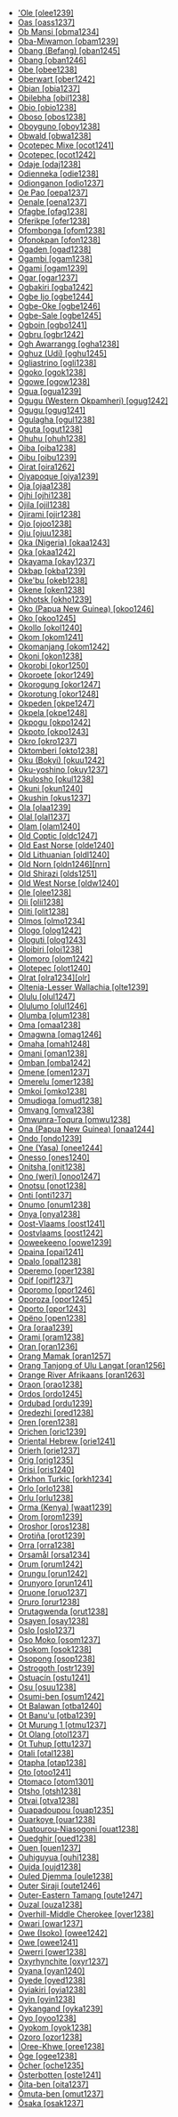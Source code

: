 - ['Ole [olee1239]](tree/sino1245/bodi1256/bodi1257/tsha1246/east1469/olek1239/olee1239/md.ini)
- [Oas [oass1237]](tree/aust1307/mala1545/grea1284/cent2246/biko1240/inla1266/alba1269/oass1237/md.ini)
- [Ob Mansi [obma1234]](tree/ural1272/mans1269/nort3271/mans1258/obma1234/md.ini)
- [Oba-Miwamon [obam1239]](tree/anim1240/mari1437/yaqa1245/yaqa1246/obam1239/md.ini)
- [Obang (Befang) [oban1245]](tree/atla1278/volt1241/benu1247/bant1294/sout3152/wide1239/befa1241/oban1245/md.ini)
- [Obang [oban1246]](tree/atla1278/volt1241/benu1247/bant1294/sout3152/ekoi1237/ekoi1236/ejag1240/ejag1239/east2411/oban1246/md.ini)
- [Obe [obee1238]](tree/atla1278/volt1241/benu1247/bant1294/sout3152/bend1256/putu1241/obee1238/md.ini)
- [Oberwart [ober1242]](tree/ural1272/hung1274/ober1242/md.ini)
- [Obian [obia1237]](tree/aust1307/mala1545/basa1291/grea1283/sama1302/sulu1242/inne1244/sout2918/obia1237/md.ini)
- [Obilebha [obil1238]](tree/cent2225/moru1252/cent2043/logo1259/obil1238/md.ini)
- [Obio [obio1238]](tree/atla1278/volt1241/benu1247/igbo1258/igbo1259/ikwe1242/obio1238/md.ini)
- [Oboso [obos1238]](tree/atla1278/volt1241/benu1247/bant1294/sout3152/bend1256/putu1241/obos1238/md.ini)
- [Oboyguno [oboy1238]](tree/afro1255/chad1250/east2632/east2633/east2709/dang1275/dang1276/bidi1241/oboy1238/md.ini)
- [Obwald [obwa1238]](tree/indo1319/germ1287/nort3152/west2793/high1286/midd1349/mode1258/uppe1397/alem1243/swis1247/obwa1238/md.ini)
- [Ocotepec Mixe [ocot1241]](tree/mixe1284/mixe1286/oaxa1241/lowl1268/lowl1269/midl1241/juqu1238/ocot1241/md.ini)
- [Ocotepec [ocot1242]](tree/mixe1284/zoqu1261/chia1261/copa1236/ocot1242/md.ini)
- [Odaje [odaj1238]](tree/atla1278/volt1241/benu1247/bant1294/sout3152/ekoi1237/mbee1249/odaj1238/md.ini)
- [Odienneka [odie1238]](tree/mand1469/west2780/mand1431/cent2047/mand1432/mand1433/mand1434/mand1435/east2425/mani1303/woje1238/odie1238/md.ini)
- [Odionganon [odio1237]](tree/aust1307/mala1545/grea1284/cent2246/bisa1268/bant1288/odio1237/md.ini)
- [Oe Pao [oepa1237]](tree/aust1307/mala1545/cent2237/cent2245/timo1259/west2545/roti1239/nucl1753/ring1244/oepa1237/md.ini)
- [Oenale [oena1237]](tree/aust1307/mala1545/cent2237/cent2245/timo1259/west2545/roti1239/dela1251/oena1237/md.ini)
- [Ofagbe [ofag1238]](tree/atla1278/volt1241/benu1247/akpe1249/edoi1239/sout2805/isok1239/ofag1238/md.ini)
- [Oferikpe [ofer1238]](tree/atla1278/volt1241/benu1247/delt1251/uppe1418/cent2027/east2400/mbem1251/cros1244/ofer1238/md.ini)
- [Ofombonga [ofom1238]](tree/atla1278/volt1241/benu1247/delt1251/uppe1418/cent2027/east2400/mbem1251/cros1244/ofom1238/md.ini)
- [Ofonokpan [ofon1238]](tree/atla1278/volt1241/benu1247/delt1251/uppe1418/cent2027/east2400/mbem1251/cros1244/ofon1238/md.ini)
- [Ogaden [ogad1238]](tree/afro1255/cush1243/east2699/lowl1267/sout3055/main1283/omot1245/east2653/soma1255/ogad1238/md.ini)
- [Ogambi [ogam1238]](tree/cent2225/moru1252/cent2043/logo1259/ogam1238/md.ini)
- [Ogami [ogam1239]](tree/japo1237/ryuk1243/ryuk1244/miya1259/cent2327/ogam1239/md.ini)
- [Ogar [ogar1237]](tree/aust1307/mala1545/cent2237/cent2245/keit1238/yamd1241/onin1244/onin1245/ogar1237/md.ini)
- [Ogbakiri [ogba1242]](tree/atla1278/volt1241/benu1247/igbo1258/igbo1259/ikwe1242/ogba1242/md.ini)
- [Ogbe Ijo [ogbe1244]](tree/ijoi1239/ijoo1239/west2446/izon1238/ogbe1244/md.ini)
- [Ogbe-Oke [ogbe1246]](tree/atla1278/volt1241/benu1247/akpe1249/edoi1239/nort3183/sout3171/okpa1238/west2472/ogbe1246/md.ini)
- [Ogbe-Sale [ogbe1245]](tree/atla1278/volt1241/benu1247/akpe1249/edoi1239/nort3183/sout3171/okpa1238/west2472/ogbe1245/md.ini)
- [Ogboin [ogbo1241]](tree/ijoi1239/ijoo1239/west2446/izon1238/ogbo1241/md.ini)
- [Ogbru [ogbr1242]](tree/atla1278/volt1241/kwav1236/nyoa1234/agne1238/abid1235/ogbr1242/md.ini)
- [Ogh Awarrangg [ogha1238]](tree/pama1250/pama1251/alay1234/kunj1248/kunj1245/ogha1238/md.ini)
- [Oghuz (Udi) [oghu1245]](tree/nakh1245/dagh1238/lezg1248/nucl1321/east2790/udia1235/udii1243/oghu1245/md.ini)
- [Ogliastrino [ogli1238]](tree/indo1319/ital1284/lati1262/lati1263/impe1234/roma1334/sout3158/sard1256/sard1257/camp1261/ogli1238/md.ini)
- [Ogoko [ogok1238]](tree/cent2225/moru1252/sout2827/sout2828/ogok1238/md.ini)
- [Ogowe [ogow1238]](tree/atla1278/volt1241/benu1247/bant1294/sout3152/narr1281/bant1295/yaun1239/fang1246/ogow1238/md.ini)
- [Ogua [ogua1239]](tree/atla1278/volt1241/benu1247/akpe1249/edoi1239/delt1252/dege1249/enge1239/ogua1239/md.ini)
- [Ogugu (Western Okpamheri) [ogug1242]](tree/atla1278/volt1241/benu1247/akpe1249/edoi1239/nort3183/sout3171/okpa1238/west2472/ogug1242/md.ini)
- [Ogugu [ogug1241]](tree/atla1278/volt1241/benu1247/defo1239/yoru1244/igal1242/ogug1241/md.ini)
- [Ogulagha [ogul1238]](tree/ijoi1239/ijoo1239/west2446/izon1238/ogul1238/md.ini)
- [Oguta [ogut1238]](tree/atla1278/volt1241/benu1247/igbo1258/igbo1259/nucl1417/ogut1238/md.ini)
- [Ohuhu [ohuh1238]](tree/atla1278/volt1241/benu1247/igbo1258/igbo1259/nucl1417/ohuh1238/md.ini)
- [Oiba [oiba1238]](tree/east2433/kubo1241/goba1246/oiba1238/md.ini)
- [Oibu [oibu1239]](tree/manu1261/mari1438/oibu1239/md.ini)
- [Oirat [oira1262]](tree/mong1329/oira1260/oira1264/oira1261/kalm1243/oira1262/md.ini)
- [Oiyapoque [oiya1239]](tree/tupi1275/mawe1252/awet1245/tupi1276/tupi1281/waya1271/waya1270/oiya1239/md.ini)
- [Oja [ojaa1238]](tree/atla1278/volt1241/benu1247/akpe1249/edoi1239/nort3183/sout3171/okpa1238/okul1238/ojaa1238/md.ini)
- [Ojhi [ojhi1238]](tree/indo1319/indo1320/indo1321/indo1322/subc1234/east2726/bagh1251/ojhi1238/md.ini)
- [Ojila [ojil1238]](tree/cent2225/moru1252/cent2043/avok1242/ojil1238/md.ini)
- [Ojirami [ojir1238]](tree/atla1278/volt1241/benu1247/akpe1249/edoi1239/nort3183/sout3171/okpa1238/okul1238/ojir1238/md.ini)
- [Ojo [ojoo1238]](tree/atla1278/volt1241/benu1247/defo1239/arig1246/ojoo1238/md.ini)
- [Oju [ojuu1238]](tree/atla1278/volt1241/benu1247/idom1262/etul1244/iged1239/ojuu1238/md.ini)
- [Oka (Nigeria) [okaa1243]](tree/atla1278/volt1241/benu1247/igbo1258/igbo1259/nucl1417/okaa1243/md.ini)
- [Oka [okaa1242]](tree/mong1329/oira1260/oira1264/khal1273/buri1258/russ1264/okaa1242/md.ini)
- [Okayama [okay1237]](tree/japo1237/japa1256/japa1258/nucl1643/west2607/chug1253/okay1237/md.ini)
- [Okbap [okba1239]](tree/nucl1709/mekk1240/east2504/kete1254/okba1239/md.ini)
- [Oke'bu [okeb1238]](tree/cent2225/memb1239/ndoo1242/okeb1238/md.ini)
- [Okene [oken1238]](tree/atla1278/volt1241/benu1247/ebir1244/ebir1243/oken1238/md.ini)
- [Okhotsk [okho1239]](tree/tung1282/nort3147/even1260/okho1239/md.ini)
- [Oko (Papua New Guinea) [okoo1246]](tree/koia1260/bara1376/esee1247/okoo1246/md.ini)
- [Oko [okoo1245]](tree/atla1278/volt1241/benu1247/okoe1238/okoo1245/md.ini)
- [Okollo [okol1240]](tree/cent2225/moru1252/sout2827/sout2828/okol1240/md.ini)
- [Okom [okom1241]](tree/atla1278/volt1241/benu1247/delt1251/uppe1418/cent2027/east2400/mbem1251/cros1244/okom1241/md.ini)
- [Okomanjang [okom1242]](tree/atla1278/volt1241/benu1247/bant1294/sout3152/wide1239/befa1241/okom1242/md.ini)
- [Okoni [okon1238]](tree/atla1278/volt1241/nort3149/gura1261/cent2243/nort2777/bwam1248/otiv1239/nucl1743/otiv1240/waam1245/taya1258/nate1242/okon1238/md.ini)
- [Okorobi [okor1250]](tree/atla1278/volt1241/benu1247/bant1294/sout3152/wide1239/narr1282/momo1242/ngwo1241/okor1250/md.ini)
- [Okoroete [okor1249]](tree/atla1278/volt1241/benu1247/delt1251/obol1242/obol1244/obol1243/okor1249/md.ini)
- [Okorogung [okor1247]](tree/atla1278/volt1241/benu1247/bant1294/sout3152/bend1256/putu1241/okor1247/md.ini)
- [Okorotung [okor1248]](tree/atla1278/volt1241/benu1247/bant1294/sout3152/bend1256/putu1241/okor1248/md.ini)
- [Okpeden [okpe1247]](tree/atla1278/volt1241/benu1247/delt1251/cent2028/abua1243/abua1244/okpe1247/md.ini)
- [Okpela [okpe1248]](tree/atla1278/volt1241/benu1247/akpe1249/edoi1239/nort3182/unun9932/ivbi1241/okpe1248/md.ini)
- [Okpogu [okpo1242]](tree/atla1278/volt1241/benu1247/idom1262/etul1244/etul1246/nucl1732/idom1241/okpo1242/md.ini)
- [Okpoto [okpo1243]](tree/atla1278/volt1241/benu1247/delt1251/uppe1418/cent2027/nort2790/kori1259/orin1239/okpo1243/md.ini)
- [Okro [okro1237]](tree/aust1307/mala1545/cent2237/east2712/ocea1241/admi1239/east2459/manu1262/east2460/koro1314/nali1245/okro1237/md.ini)
- [Oktomberi [okto1238]](tree/nakh1245/dagh1238/lezg1248/nucl1321/east2790/udia1235/udii1243/okto1238/md.ini)
- [Oku (Bokyi) [okuu1242]](tree/atla1278/volt1241/benu1247/bant1294/sout3152/bend1256/boky1238/okuu1242/md.ini)
- [Oku-yoshino [okuy1237]](tree/japo1237/japa1256/japa1258/nucl1643/west2607/kink1238/okuy1237/md.ini)
- [Okulosho [okul1238]](tree/atla1278/volt1241/benu1247/akpe1249/edoi1239/nort3183/sout3171/okpa1238/okul1238/md.ini)
- [Okuni [okun1240]](tree/atla1278/volt1241/benu1247/delt1251/uppe1418/cent2027/east2400/olul1245/okun1240/md.ini)
- [Okushin [okus1237]](tree/japo1237/japa1256/japa1258/nucl1643/east2526/toka1245/naga1407/naga1408/okus1237/md.ini)
- [Ola [olaa1239]](tree/tung1282/nort3147/even1260/olaa1239/md.ini)
- [Olal [olal1237]](tree/aust1307/mala1545/cent2237/east2712/ocea1241/nort3195/cent2269/ambr1240/nort2839/olal1237/md.ini)
- [Olam [olam1240]](tree/surm1244/sout2836/sout2838/didi1256/murl1244/olam1240/md.ini)
- [Old Coptic [oldc1247]](tree/afro1255/egyp1245/copt1239/oldc1247/md.ini)
- [Old East Norse [olde1240]](tree/indo1319/germ1287/nort3152/nort3160/west2805/oldn1244/olde1240/md.ini)
- [Old Lithuanian [oldl1240]](tree/indo1319/balt1263/east2280/lith1251/oldl1240/md.ini)
- [Old Norn [oldn1246][nrn]](tree/indo1319/germ1287/nort3152/nort3160/west2805/oldn1244/oldn1246/md.ini)
- [Old Shirazi [olds1251]](tree/indo1319/indo1320/iran1269/sout3157/midd1352/mode1259/fars1254/fars1255/west2369/olds1251/md.ini)
- [Old West Norse [oldw1240]](tree/indo1319/germ1287/nort3152/nort3160/west2805/oldn1244/oldw1240/md.ini)
- [Ole [olee1238]](tree/atla1278/volt1241/benu1247/akpe1249/edoi1239/sout2805/isok1239/olee1238/md.ini)
- [Oli [olii1238]](tree/atla1278/volt1241/benu1247/bant1294/sout3152/narr1281/bant1295/sawa1251/dual1244/dual1245/dual1243/olii1238/md.ini)
- [Oliti [olit1238]](tree/atla1278/volt1241/benu1247/bant1294/sout3152/tivo1239/cent2261/cent2267/icev1238/olit1238/md.ini)
- [Olmos [olmo1234]](tree/sech1236/olmo1234/md.ini)
- [Ologo [olog1242]](tree/bosa1245/bosa1246/kalu1249/kalu1248/olog1242/md.ini)
- [Ologuti [olog1243]](tree/nucl1709/kain1273/goro1272/nucl1760/nucl1756/kama1374/yaga1260/olog1243/md.ini)
- [Oloibiri [oloi1238]](tree/atla1278/volt1241/benu1247/delt1251/cent2028/kugb1242/ogbi1239/oloi1238/md.ini)
- [Olomoro [olom1242]](tree/atla1278/volt1241/benu1247/akpe1249/edoi1239/sout2805/isok1239/olom1242/md.ini)
- [Olotepec [olot1240]](tree/mixe1284/mixe1286/oaxa1241/lowl1268/lowl1269/midl1241/nort2939/olot1240/md.ini)
- [Olrat [olra1234][olr]](tree/aust1307/mala1545/cent2237/east2712/ocea1241/nort3195/nort3205/torr1262/koto1266/koro1308/olra1234/md.ini)
- [Oltenia-Lesser Wallachia [olte1239]](tree/indo1319/ital1284/lati1262/lati1263/impe1234/roma1334/east2714/macr1262/roma1327/olte1239/md.ini)
- [Olulu [olul1247]](tree/atla1278/volt1241/benu1247/bant1294/sout3152/tivo1239/cent2261/cent2268/ipul1238/olul1247/md.ini)
- [Olulumo [olul1246]](tree/atla1278/volt1241/benu1247/delt1251/uppe1418/cent2027/east2400/olul1245/olul1246/md.ini)
- [Olumba [olum1238]](tree/nucl1709/kain1273/goro1272/nucl1760/nucl1756/sian1257/olum1238/md.ini)
- [Oma [omaa1238]](tree/atla1278/volt1241/benu1247/akpe1249/edoi1239/nort3183/sout3171/okpa1238/okul1238/omaa1238/md.ini)
- [Omagwna [omag1246]](tree/atla1278/volt1241/benu1247/igbo1258/igbo1259/ikwe1242/omag1246/md.ini)
- [Omaha [omah1248]](tree/siou1252/core1249/miss1254/dheg1241/omah1247/omah1248/md.ini)
- [Omani [oman1238]](tree/koia1260/koia1261/koit1243/gras1249/oman1238/md.ini)
- [Omban [omba1242]](tree/nucl1709/mekk1240/east2504/kete1254/omba1242/md.ini)
- [Omene [omen1237]](tree/aust1307/mala1545/cent2237/east2712/ocea1241/west2818/papu1253/peri1258/cent2070/sina1272/sina1266/omen1237/md.ini)
- [Omerelu [omer1238]](tree/atla1278/volt1241/benu1247/igbo1258/igbo1259/ikwe1242/omer1238/md.ini)
- [Omkoi [omko1238]](tree/sino1245/kare1337/peri1254/pwoo1239/nort2704/pwon1235/omko1238/md.ini)
- [Omudioga [omud1238]](tree/atla1278/volt1241/benu1247/igbo1258/igbo1259/ikwe1242/omud1238/md.ini)
- [Omvang [omva1238]](tree/atla1278/volt1241/benu1247/bant1294/sout3152/narr1281/bant1295/yaun1239/ewon1241/ewon1239/omva1238/md.ini)
- [Omwunra-Toqura [omwu1238]](tree/nucl1709/kain1273/kain1274/tair1260/sout2943/omwu1238/md.ini)
- [Ona (Papua New Guinea) [onaa1244]](tree/nucl1709/kain1273/goro1272/nucl1760/nucl1756/sian1257/onaa1244/md.ini)
- [Ondo [ondo1239]](tree/atla1278/volt1241/benu1247/defo1239/yoru1244/edek1238/edea1234/east2738/sout3186/nucl1747/lucu1239/yoru1245/ondo1239/md.ini)
- [One (Yasa) [onee1244]](tree/atla1278/volt1241/benu1247/bant1294/sout3152/narr1281/bant1295/sawa1251/beng1289/yasa1241/yasa1242/onee1244/md.ini)
- [Onesso [ones1240]](tree/aust1307/mala1545/cent2237/east2712/ocea1241/nort3195/cent2269/mala1539/east2753/cent2315/aulu1238/ones1240/md.ini)
- [Onitsha [onit1238]](tree/atla1278/volt1241/benu1247/igbo1258/igbo1259/nucl1417/onit1238/md.ini)
- [Ono (weri) [onoo1247]](tree/goil1242/weri1254/weri1253/onoo1247/md.ini)
- [Onotsu [onot1238]](tree/japo1237/ryuk1243/nort3255/amam1245/kika1239/onot1238/md.ini)
- [Onti [onti1237]](tree/drav1251/sout3133/sout3138/tulu1261/kora1289/korr1238/onti1237/md.ini)
- [Onumo [onum1238]](tree/atla1278/volt1241/benu1247/akpe1249/edoi1239/nort3183/sout3171/okpa1238/west2472/onum1238/md.ini)
- [Onya [onya1238]](tree/nucl1709/mekk1240/east2504/kete1254/onya1238/md.ini)
- [Oost-Vlaams [oost1241]](tree/indo1319/germ1287/nort3152/west2793/fran1268/wese1235/macr1270/midd1347/mode1257/dutc1256/oost1241/md.ini)
- [Oostvlaams [oost1242]](tree/indo1319/germ1287/nort3152/west2793/fran1268/wese1235/macr1270/midd1347/mode1257/vlaa1240/oost1242/md.ini)
- [Ooweekeeno [oowe1239]](tree/waka1280/nort2964/kwak1268/heil1246/oowe1239/md.ini)
- [Opaina [opai1241]](tree/tuca1253/east2698/sout3144/yahu1241/opai1241/md.ini)
- [Opalo [opal1238]](tree/afro1255/chad1250/bium1280/sout3145/bium1271/bata1316/baca1246/opal1238/md.ini)
- [Operemo [oper1238]](tree/ijoi1239/ijoo1239/west2446/izon1238/oper1238/md.ini)
- [Opif [opif1237]](tree/aust1307/mala1545/cent2237/east2712/sout2850/sout3229/cend1238/biak1249/biak1250/biak1248/opif1237/md.ini)
- [Oporomo [opor1246]](tree/ijoi1239/ijoo1239/west2446/izon1238/opor1246/md.ini)
- [Oporoza [opor1245]](tree/ijoi1239/ijoo1239/west2446/izon1238/opor1245/md.ini)
- [Oporto [opor1243]](tree/sign1238/deaf1237/swed1257/port1277/opor1243/md.ini)
- [Opëno [open1238]](tree/nilo1247/west2493/luob1235/nort2814/anua1242/open1238/md.ini)
- [Ora [oraa1239]](tree/atla1278/volt1241/benu1247/akpe1249/edoi1239/nort3182/cent2259/emai1241/oraa1239/md.ini)
- [Orami [oram1238]](tree/sout2948/nasi1247/naas1242/oram1238/md.ini)
- [Oran [oran1236]](tree/afro1255/semi1276/west2786/cent2236/arab1394/arab1395/nort3191/alge1239/oran1236/md.ini)
- [Orang Mamak [oran1257]](tree/aust1307/mala1545/mala1536/nort3170/mala1538/nucl1733/mina1280/mina1268/oran1257/md.ini)
- [Orang Tanjong of Ulu Langat [oran1256]](tree/aust1305/asli1243/cent1987/seno1278/sema1266/oran1256/md.ini)
- [Orange River Afrikaans [oran1263]](tree/indo1319/germ1287/nort3152/west2793/fran1268/wese1235/afri1273/afri1274/oran1263/md.ini)
- [Oraon [orao1238]](tree/drav1251/nort2698/kuru1300/kuru1301/kuru1302/orao1238/md.ini)
- [Ordos [ordo1245]](tree/mong1329/oira1260/oira1264/khal1273/mong1331/peri1253/ordo1245/md.ini)
- [Ordubad [ordu1239]](tree/turk1311/comm1245/oghu1243/nucl1769/west2406/azer1255/mode1262/nort2697/ordu1239/md.ini)
- [Oredezhi [ored1238]](tree/ural1272/finn1317/coas1319/neva1234/nort3282/lado1234/ingr1248/ored1238/md.ini)
- [Oren [oren1238]](tree/daga1274/maiw1251/oren1238/md.ini)
- [Orichen [oric1239]](tree/tung1282/east2366/cent2235/oroc1248/oric1239/md.ini)
- [Oriental Hebrew [orie1241]](tree/afro1255/semi1276/west2786/cent2236/nort3165/cana1267/hebr1246/hebr1245/orie1241/md.ini)
- [Orierh [orie1237]](tree/aust1307/mala1545/cent2237/east2712/ocea1241/nort3195/cent2269/mala1539/west2871/peri1262/sout3240/sout3197/malf1237/orie1237/md.ini)
- [Orig [orig1235]](tree/rash1249/tago1246/orig1235/md.ini)
- [Orisi [oris1240]](tree/otom1299/west2783/tlap1252/mang1426/moni1237/oris1240/md.ini)
- [Orkhon Turkic [orkh1234]](tree/turk1311/comm1245/karl1243/oldu1238/orkh1234/md.ini)
- [Orlo [orlo1238]](tree/kres1240/gbay1288/orlo1238/md.ini)
- [Orlu [orlu1238]](tree/atla1278/volt1241/benu1247/igbo1258/igbo1259/nucl1417/orlu1238/md.ini)
- [Orma (Kenya) [waat1239]](tree/afro1255/cush1243/east2699/lowl1267/sout3055/main1283/nucl1701/nucl1736/cent2302/cent2303/orma1241/waat1239/md.ini)
- [Orom [orom1239]](tree/nilo1247/east2418/teso1247/teso1248/teso1249/orom1239/md.ini)
- [Oroshor [oros1238]](tree/indo1319/indo1320/iran1269/shug1237/shug1253/shug1248/oros1238/md.ini)
- [Orotiña [orot1239]](tree/otom1299/west2783/tlap1252/mang1426/moni1237/orot1239/md.ini)
- [Orra [orra1238]](tree/tama1329/tama1330/tama1368/tama1331/orra1238/md.ini)
- [Orsamål [orsa1234]](tree/indo1319/germ1287/nort3152/nort3160/nort3266/east2780/dale1238/orsa1234/md.ini)
- [Orum [orum1242]](tree/atla1278/volt1241/benu1247/delt1251/uppe1418/cent2027/nort2790/ubag1244/kohu1243/agwa1247/orum1242/md.ini)
- [Orungu [orun1242]](tree/atla1278/volt1241/benu1247/bant1294/sout3152/narr1281/bant1295/b10b1234/myen1241/orun1242/md.ini)
- [Orunyoro [orun1241]](tree/atla1278/volt1241/benu1247/bant1294/sout3152/narr1281/east2731/nort3203/grea1289/west2841/ruta1242/nort3228/nkor1240/nyor1247/nyor1246/orun1241/md.ini)
- [Oruone [oruo1237]](tree/aust1307/mala1545/cent2237/east2712/ocea1241/west2818/papu1253/peri1258/cent2070/sina1272/sina1266/oruo1237/md.ini)
- [Oruro [orur1238]](tree/quec1387/quec1388/quec1389/boli1262/sout2991/orur1238/md.ini)
- [Orutagwenda [orut1238]](tree/atla1278/volt1241/benu1247/bant1294/sout3152/narr1281/east2731/nort3203/grea1289/west2841/ruta1242/nort3228/nkor1240/nkor1241/nyan1307/orut1238/md.ini)
- [Osayen [osay1238]](tree/atla1278/volt1241/benu1247/okoe1238/osay1238/md.ini)
- [Oslo [oslo1237]](tree/sign1238/deaf1237/lsfi1234/norw1261/norw1255/oslo1237/md.ini)
- [Oso Moko [osom1237]](tree/aust1307/mala1545/cent2237/cent2245/timo1259/east2732/kawa1289/naue1237/osom1237/md.ini)
- [Osokom [osok1238]](tree/atla1278/volt1241/benu1247/bant1294/sout3152/bend1256/boky1238/osok1238/md.ini)
- [Osopong [osop1238]](tree/atla1278/volt1241/benu1247/delt1251/uppe1418/cent2027/east2400/mbem1251/cros1244/osop1238/md.ini)
- [Ostrogoth [ostr1239]](tree/indo1319/germ1287/east2805/goth1244/ostr1239/md.ini)
- [Ostuacín [ostu1241]](tree/mixe1284/zoqu1261/chia1261/copa1236/ostu1241/md.ini)
- [Osu [osuu1238]](tree/atla1278/volt1241/kwav1236/gada1257/adan1247/osuu1238/md.ini)
- [Osumi-ben [osum1242]](tree/japo1237/japa1256/japa1258/nucl1643/kyus1238/sats1241/osum1242/md.ini)
- [Ot Balawan [otba1240]](tree/aust1307/mala1545/basa1291/grea1283/nort2891/otda1235/otba1240/md.ini)
- [Ot Banu'u [otba1239]](tree/aust1307/mala1545/basa1291/grea1283/nort2891/otda1235/otba1239/md.ini)
- [Ot Murung 1 [otmu1237]](tree/aust1307/mala1545/basa1291/grea1283/nort2891/otda1235/otmu1237/md.ini)
- [Ot Olang [otol1237]](tree/aust1307/mala1545/basa1291/grea1283/nort2891/otda1235/otol1237/md.ini)
- [Ot Tuhup [ottu1237]](tree/aust1307/mala1545/basa1291/grea1283/nort2891/otda1235/ottu1237/md.ini)
- [Otali [otal1238]](tree/iroq1247/cher1273/otal1238/md.ini)
- [Otapha [otap1238]](tree/atla1278/volt1241/benu1247/delt1251/cent2028/abua1243/abua1244/otap1238/md.ini)
- [Oto [otoo1241]](tree/siou1252/core1249/miss1254/winn1245/iowa1245/otoo1241/md.ini)
- [Otomaco [otom1301]](tree/otom1276/otom1301/md.ini)
- [Otsho [otsh1238]](tree/cent2225/moru1252/cent2043/lugb1240/otsh1238/md.ini)
- [Otvai [otva1238]](tree/timo1261/alor1249/alor1250/west2787/stra1245/adan1252/kabo1247/otva1238/md.ini)
- [Ouapadoupou [ouap1235]](tree/atla1278/volt1241/nort3149/gura1261/cent2243/nort2777/bwam1248/otiv1239/nucl1743/gurm1247/west2461/nucl1748/nort3234/moss1237/moss1238/moss1236/ouap1235/md.ini)
- [Ouarkoye [ouar1238]](tree/atla1278/volt1241/nort3149/gura1261/cent2243/nort2777/bwam1248/bwam1247/nucl1742/buam1238/ouar1238/md.ini)
- [Ouatourou-Niasogoni [ouat1238]](tree/atla1278/volt1241/nort3149/gura1261/samu1243/wara1292/ouat1238/md.ini)
- [Ouedghir [oued1238]](tree/afro1255/berb1260/zena1250/moza1250/ouar1239/taga1278/oued1238/md.ini)
- [Ouen [ouen1237]](tree/aust1307/mala1545/cent2237/east2712/ocea1241/sout3173/newc1243/extr1245/nume1242/ouen1237/md.ini)
- [Ouhiguyua [ouhi1238]](tree/atla1278/nort3146/nort3148/peul1234/fula1264/west2454/ouhi1238/md.ini)
- [Oujda [oujd1238]](tree/afro1255/semi1276/west2786/cent2236/arab1394/arab1395/nort3191/moro1295/moro1292/oujd1238/md.ini)
- [Ouled Djemma [oule1238]](tree/maba1274/maba1275/maba1276/nucl1441/maba1277/oule1238/md.ini)
- [Outer Siraji [oute1246]](tree/indo1319/indo1320/indo1321/indo1310/hima1250/nucl1728/maha1287/uppe1403/oute1246/md.ini)
- [Outer-Eastern Tamang [oute1247]](tree/sino1245/bodi1256/kaik1248/ghal1247/tama1367/nucl1729/east2347/oute1247/md.ini)
- [Ouzal [ouza1238]](tree/afro1255/chad1250/bium1280/sout3145/mata1311/mafa1239/cent2189/ouza1238/md.ini)
- [Overhill-Middle Cherokee [over1238]](tree/iroq1247/cher1273/over1238/md.ini)
- [Owari [owar1237]](tree/japo1237/japa1256/japa1258/nucl1643/east2526/toka1245/gifu1238/owar1237/md.ini)
- [Owe (Isoko) [owee1242]](tree/atla1278/volt1241/benu1247/akpe1249/edoi1239/sout2805/isok1239/owee1242/md.ini)
- [Owe [owee1241]](tree/atla1278/volt1241/benu1247/defo1239/yoru1244/edek1238/edea1234/east2738/sout3186/nucl1747/lucu1239/yoru1245/owee1241/md.ini)
- [Owerri [ower1238]](tree/atla1278/volt1241/benu1247/igbo1258/igbo1259/nucl1417/ower1238/md.ini)
- [Oxyrhynchite [oxyr1237]](tree/afro1255/egyp1245/copt1239/midd1332/oxyr1237/md.ini)
- [Oyana [oyan1240]](tree/nucl1709/kain1273/kain1274/gauw1235/gads1260/gads1258/oyan1240/md.ini)
- [Oyede [oyed1238]](tree/atla1278/volt1241/benu1247/akpe1249/edoi1239/sout2805/isok1239/oyed1238/md.ini)
- [Oyiakiri [oyia1238]](tree/ijoi1239/ijoo1239/west2446/izon1238/oyia1238/md.ini)
- [Oyin [oyin1238]](tree/atla1278/volt1241/benu1247/defo1239/arig1246/oyin1238/md.ini)
- [Oykangand [oyka1239]](tree/pama1250/pama1251/alay1234/kunj1248/kunj1245/oyka1239/md.ini)
- [Oyo [oyoo1238]](tree/atla1278/volt1241/benu1247/defo1239/yoru1244/edek1238/edea1234/east2738/sout3186/nucl1747/lucu1239/yoru1245/oyoo1238/md.ini)
- [Oyokom [oyok1238]](tree/atla1278/volt1241/benu1247/bant1294/sout3152/bend1256/boky1238/oyok1238/md.ini)
- [Ozoro [ozor1238]](tree/atla1278/volt1241/benu1247/akpe1249/edoi1239/sout2805/isok1239/ozor1238/md.ini)
- [|Oree-Khwe [oree1238]](tree/khoe1240/khoe1241/nonk1236/ostk1235/shua1254/oree1238/md.ini)
- [Òge [ogee1238]](tree/atla1278/volt1241/benu1247/defo1239/arig1246/ogee1238/md.ini)
- [Öcher [oche1235]](tree/indo1319/germ1287/nort3152/west2793/fran1268/high1287/midd1319/ripu1236/kols1241/oche1235/md.ini)
- [Österbotten [oste1241]](tree/indo1319/germ1287/nort3152/nort3160/nort3266/east2780/east2781/east2303/oste1241/md.ini)
- [Ōita-ben [oita1237]](tree/japo1237/japa1256/japa1258/nucl1643/kyus1238/honi1246/oita1237/md.ini)
- [Ōmuta-ben [omut1237]](tree/japo1237/japa1256/japa1258/nucl1643/kyus1238/hich1237/chik1252/omut1237/md.ini)
- [Ōsaka [osak1237]](tree/japo1237/japa1256/japa1258/nucl1643/west2607/kink1238/osak1237/md.ini)
